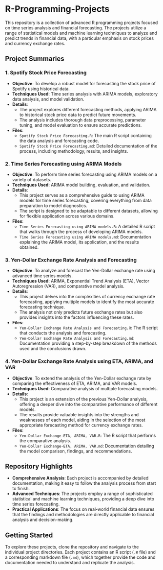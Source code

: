 # R-Programming-Projects

This repository is a collection of advanced R programming projects focused on time series analysis and financial forecasting. The projects utilize a range of statistical models and machine learning techniques to analyze and predict trends in financial data, with a particular emphasis on stock prices and currency exchange rates.

## Project Summaries

### 1. **Spotify Stock Price Forecasting**
- **Objective**: To develop a robust model for forecasting the stock price of Spotify using historical data.
- **Techniques Used**: Time series analysis with ARIMA models, exploratory data analysis, and model validation.
- **Details**:
  - The project explores different forecasting methods, applying ARIMA to historical stock price data to predict future movements.
  - The analysis includes thorough data preprocessing, parameter tuning, and model evaluation to ensure accurate predictions.
- **Files**:
  - `Spotify Stock Price Forecasting.R`: The main R script containing the data analysis and forecasting code.
  - `Spotify Stock Price Forecasting.md`: Detailed documentation of the process, including methodology, results, and insights.

### 2. **Time Series Forecasting using ARIMA Models**
- **Objective**: To perform time series forecasting using ARIMA models on a variety of datasets.
- **Techniques Used**: ARIMA model building, evaluation, and validation.
- **Details**:
  - This project serves as a comprehensive guide to using ARIMA models for time series forecasting, covering everything from data preparation to model diagnostics.
  - The script is designed to be adaptable to different datasets, allowing for flexible application across various domains.
- **Files**:
  - `Time Series Forecasting using ARIMA models.R`: A detailed R script that walks through the process of developing ARIMA models.
  - `Time Series Forecasting using ARIMA models.md`: Documentation explaining the ARIMA model, its application, and the results obtained.

### 3. **Yen-Dollar Exchange Rate Analysis and Forecasting**
- **Objective**: To analyze and forecast the Yen-Dollar exchange rate using advanced time series models.
- **Techniques Used**: ARIMA, Exponential Trend Analysis (ETA), Vector Autoregression (VAR), and comparative model analysis.
- **Details**:
  - This project delves into the complexities of currency exchange rate forecasting, applying multiple models to identify the most accurate forecasting technique.
  - The analysis not only predicts future exchange rates but also provides insights into the factors influencing these rates.
- **Files**:
  - `Yen-Dollar Exchange Rate Analysis and Forecasting.R`: The R script that conducts the analysis and forecasting.
  - `Yen-Dollar Exchange Rate Analysis and Forecasting.md`: Documentation providing a step-by-step breakdown of the methods used and the conclusions drawn.

### 4. **Yen-Dollar Exchange Rate Analysis using ETA, ARIMA, and VAR**
- **Objective**: To extend the analysis of the Yen-Dollar exchange rate by comparing the effectiveness of ETA, ARIMA, and VAR models.
- **Techniques Used**: Comparative analysis of multiple forecasting models.
- **Details**:
  - This project is an extension of the previous Yen-Dollar analysis, offering a deeper dive into the comparative performance of different models.
  - The results provide valuable insights into the strengths and weaknesses of each model, aiding in the selection of the most appropriate forecasting method for currency exchange rates.
- **Files**:
  - `Yen-Dollar Exchange-ETA, ARIMA, VAR.R`: The R script that performs the comparative analysis.
  - `Yen-Dollar Exchange-ETA, ARIMA, VAR.md`: Documentation detailing the model comparison, findings, and recommendations.

## Repository Highlights

- **Comprehensive Analysis**: Each project is accompanied by detailed documentation, making it easy to follow the analysis process from start to finish.
- **Advanced Techniques**: The projects employ a range of sophisticated statistical and machine learning techniques, providing a deep dive into time series forecasting.
- **Practical Applications**: The focus on real-world financial data ensures that the findings and methodologies are directly applicable to financial analysis and decision-making.

## Getting Started

To explore these projects, clone the repository and navigate to the individual project directories. Each project contains an R script (`.R` file) and a corresponding markdown file (`.md`), which together provide the code and documentation needed to understand and replicate the analysis.
